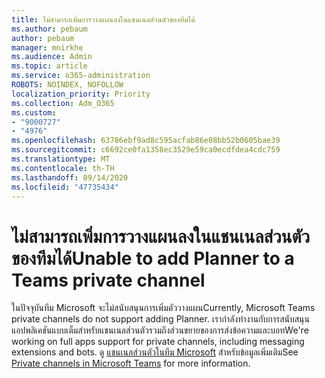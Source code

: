 ```yaml
---
title: ไม่สามารถเพิ่มการวางแผนลงในแชนเนลส่วนตัวของทีมได้
ms.author: pebaum
author: pebaum
manager: mnirkhe
ms.audience: Admin
ms.topic: article
ms.service: o365-administration
ROBOTS: NOINDEX, NOFOLLOW
localization_priority: Priority
ms.collection: Adm_O365
ms.custom:
- "9000727"
- "4976"
ms.openlocfilehash: 63786ebf9ad8c595acfab86e08bb52b0605bae39
ms.sourcegitcommit: c6692ce0fa1358ec3529e59ca0ecdfdea4cdc759
ms.translationtype: MT
ms.contentlocale: th-TH
ms.lasthandoff: 09/14/2020
ms.locfileid: "47735434"
---
```

# <a name="unable-to-add-planner-to-a-teams-private-channel"></a><span data-ttu-id="c3149-102">ไม่สามารถเพิ่มการวางแผนลงในแชนเนลส่วนตัวของทีมได้</span><span class="sxs-lookup"><span data-stu-id="c3149-102">Unable to add Planner to a Teams private channel</span></span>

<span data-ttu-id="c3149-103">ในปัจจุบันทีม Microsoft จะไม่สนับสนุนการเพิ่มตัววางแผน</span><span class="sxs-lookup"><span data-stu-id="c3149-103">Currently, Microsoft Teams private channels do not support adding Planner.</span></span>  <span data-ttu-id="c3149-104">เรากำลังทำงานกับการสนับสนุนแอปพลิเคชันแบบเต็มสำหรับแชนเนลส่วนตัวรวมถึงส่วนขยายของการส่งข้อความและบอท</span><span class="sxs-lookup"><span data-stu-id="c3149-104">We're working on full apps support for private channels, including messaging extensions and bots.</span></span> <span data-ttu-id="c3149-105">ดู [แชนเนลส่วนตัวในทีม Microsoft](https://docs.microsoft.com/microsoftteams/private-channels#what-you-need-to-know-about-private-channels) สำหรับข้อมูลเพิ่มเติม</span><span class="sxs-lookup"><span data-stu-id="c3149-105">See [Private channels in Microsoft Teams](https://docs.microsoft.com/microsoftteams/private-channels#what-you-need-to-know-about-private-channels) for more information.</span></span>
